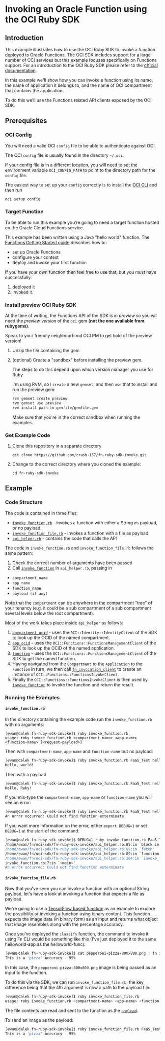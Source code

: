 # Invoking an Oracle Function using the OCI Ruby SDK

## Introduction

This example illustrates how to use the OCI Ruby SDK to invoke a function
deployed to Oracle Functions.  The OCI SDK includes support for a large number
of OCI services but this example focuses specifically on Functions support.
For an introduction to the OCI Ruby SDK please refer to the [official
documentation](https://docs.cloud.oracle.com/iaas/Content/API/SDKDocs/rubysdk.htm).

In this example we'll show how you can invoke a function using its name, the
name of application it belongs to, and the name of OCI compartment that contains the
application.

To do this we'll use the Functions related API clients exposed by the OCI SDK.

## Prerequisites

### OCI Config

You will need a valid OCI `config` file to be able to authenticate against OCI.

The OCI `config` file is usually found in the directory `~/.oci`.

If your config file is in a different location, you will need to set the environment variable `OCI_CONFIG_PATH` to point to the directory path for the `config` file.

The easiest way to set up your `config` correctly is to install the [OCI CLI](https://docs.cloud.oracle.com/iaas/Content/API/SDKDocs/cliinstall.htm) and then run
```bash
oci setup config
```

### Target Function

To be able to run this example you're going to need a target function hosted on the Oracle Cloud Functions service.

This example has been written using a Java "hello world" function.  The [Functions Getting Started guide](https://www.oracle.com/webfolder/technetwork/tutorials/infographics/oci_faas_gettingstarted_quickview/functions_quickview_top/functions_quickview/index.html) describes how to:
- set up Oracle Functions
- configure your context
- deploy and invoke your first function

If you have your own function then feel free to use that, but you must have successfully:
1. deployed it
2. Invoked it.

### Install preview OCI Ruby SDK

At the time of writing, the Functions API of the SDK is _in preview_ so you will need the _preview version_ of the `oci` gem **(not the one available from rubygems)**.

Speak to your friendly neighbourhood OCI PM to get hold of the preview version!

1. Unzip the file containing the gem
2. (optional) Create a "sandbox" before installing the preview gem.
   
   The steps to do this depend upon which version manager you use for Ruby.
   
   I'm using RVM, so I `create` a new `gemset`, and then `use` that to install and run the preview gem:
   ```bash
   rvm gemset create preview
   rvm gemset use preview
   rvm install path-to-gemfile/gemfile.gem
   ```
   Make sure that you're in the correct sandbox when running the examples.

### Get Example Code
1. Clone this repository in a separate directory 

   `git clone https://github.com/crush-157/fn-ruby-sdk-invoke.git`

0. Change to the correct directory where you cloned the example: 

   `cd fn-ruby-sdk-invoke` 

## Example

### Code Structure

The code is contained in three files:
- [`invoke_function.rb`](invoke_function.rb) - invokes a function with either a String as payload, or no payload.
- [`invoke_function_file.rb`](invoke_function_file.rb) - invokes a function with a file as payload.
- [`api_helper.rb`](api_helper.rb) - contains the code that calls the API

The code in `invoke_function.rb` and `invoke_function_file.rb` follows the same pattern:
1.  Check the correct number of arguments have been passed
2.  Call [`invoke_function`](api_helper.rb#L103) in `api_helper.rb`, passing in
- `compartment_name`
- `app_name`
- `function_name`
- `payload (if any)`

Note that the `compartment` can be anywhere in the compartment "tree" of your tenancy (e.g. it could be a sub compartment of a sub compartment several levels below the root compartment).

Most of the work takes place inside `api_helper` as follows:

1. [`compartment_ocid`](api_helper.rb#L39) - uses the `OCI::Identity::IdentityClient` of the SDK to look up the OCID of the named compartment.
2. [`app_ocid`](api_helper.rb#L64) - uses the `OCI::Functions::FunctionsManagementClient` of the SDK to look up the OCID of the named application.
3. [`function`](api_helper.rb#L86) - uses the `OCI::Functions::FunctionsManagementClient` of the SDK to get the named function.
4. Having navigated from the `Compartment` to the `Application` to the `Function` in turn, we then call [`fn_invocation_client`](api_helper.rb#L93) to create an instance of `OCI::Functions::FunctionsInvokeClient`.
5. Finally the `OCI::Functions::FunctionsInvokeClient` is then used by [`invoke_function`](api_helper.rb#L103) to invoke the function and return the result.

### Running the Examples

#### `invoke_function.rb`

In the directory containing the example code run the `invoke_function.rb` with no arguments:
```
[ewan@dalek fn-ruby-sdk-invoke]$ ruby invoke_function.rb
usage: ruby invoke_function.rb <compartment-name> <app-name> <function-name> [<request-payload>]
```

Then with `compartment-name`, `app-name` and `function-name` but no payload:
```bash
[ewan@dalek fn-ruby-sdk-invoke]$ ruby invoke_function.rb FaaS_Test helloworld-app helloworld-func
Hello, world!
```

Then with a payload:
```bash
[ewan@dalek fn-ruby-sdk-invoke]$ ruby invoke_function.rb FaaS_Test helloworld-app helloworld-func Ruby
Hello, Ruby!
```

If you mis-type the `compartment-name`, `app-name` or `function-name` you will see an error:
```bash
[ewan@dalek fn-ruby-sdk-invoke]$ ruby invoke_function.rb FaaS_Test helloworld-app exterminate doctor
An error occurred: Could not find function exterminate
```

If you want more information on the error, either `export DEBUG=1` or set `DEBUG=1` at the start of the command:

```bash
[ewan@dalek fn-ruby-sdk-invoke]$ DEBUG=1 ruby invoke_function.rb FaaS_Test helloworld-app exterminate doctor
/home/ewan/fn/oci-sdk/fn-ruby-sdk-invoke/api_helper.rb:89:in `block in function'
/home/ewan/fn/oci-sdk/fn-ruby-sdk-invoke/api_helper.rb:89:in `fetch'
/home/ewan/fn/oci-sdk/fn-ruby-sdk-invoke/api_helper.rb:89:in `function'
/home/ewan/fn/oci-sdk/fn-ruby-sdk-invoke/api_helper.rb:104:in `invoke_function'
invoke_function.rb:7:in `<main>'
An error occurred: Could not find function exterminate
```
#### `invoke_function_file.rb`

Now that you've seen you can invoke a function with an optional String payload, let's have a look at invoking a function that expects a file as payload.

We're going to use a [TensorFlow based function](https://github.com/abhirockzz/fn-hello-tensorflow) 
as an example to explore the possibility of invoking a function using binary content.
This function expects the image data (in binary form) as an input and returns what object that image
resembles along with the percentage accuracy.

Once you've deployed the `classify` function, the command to invoke it using Fn
CLI would be something like this (I've just deployed it to the same helloworld-app as the helloworld-func):

```bash
[ewan@dalek fn-ruby-sdk-invoke]$ cat pepperoni-pizza-800x800.png | fn invoke helloworld-app classify
This is a 'pizza' Accuracy - 95%
```

In this case, the `pepperoni-pizza-800x800.png` image is being passed as an input to the function. 

To do this via the SDK, we can run `invoke_function_file.rb`, the key difference being that the 4th argument is now a path to the payload file:

```bash
[ewan@dalek fn-ruby-sdk-invoke]$ ruby invoke_function_file.rb
usage: ruby invoke_function.rb <compartment-name> <app-name> <function-name> <request-payload-path>
```

The file contents are read and sent to the function as the [`payload`](invoke_function_file.rb#L11).

To send an image as the payload:
```bash
[ewan@dalek fn-ruby-sdk-invoke]$ ruby invoke_function_file.rb FaaS_Test helloworld-app classify pepperoni-pizza-800x800.png
This is a 'pizza' Accuracy - 95%
```